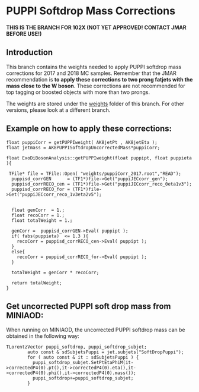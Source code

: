 # PUPPI Softdrop Mass Corrections

__THIS IS THE BRANCH FOR 102X (NOT YET APPROVED! CONTACT JMAR BEFORE USE!)__

## Introduction

This branch contains the weights needed to apply PUPPI softdrop mass corrections for 2017 and 2018 MC samples. Remember that the JMAR recommendation is __to apply these corrections to two prong fatjets with the mass close to the W boson__. These corrections are not recommended for top tagging or boosted objects with more than two prongs. 

The weights are stored under the [weights](weights/) folder of this branch. For other versions, please look at a different branch.



## Example on how to apply these corrections: 

```
float puppiCorr = getPUPPIweight( AK8jetPt , AK8jetEta );
float jetmass = AK8PUPPISoftdropUncorrectedMass*puppiCorr;

float ExoDiBosonAnalysis::getPUPPIweight(float puppipt, float puppieta ){

 TFile* file = TFile::Open( "weights/puppiCorr_2017.root","READ");
  puppisd_corrGEN      = (TF1*)file->Get("puppiJECcorr_gen");
  puppisd_corrRECO_cen = (TF1*)file->Get("puppiJECcorr_reco_0eta1v3");
  puppisd_corrRECO_for = (TF1*)file->Get("puppiJECcorr_reco_1v3eta2v5");


  float genCorr  = 1.;
  float recoCorr = 1.;
  float totalWeight = 1.;
        
  genCorr =  puppisd_corrGEN->Eval( puppipt );
  if( fabs(puppieta)  <= 1.3 ){
    recoCorr = puppisd_corrRECO_cen->Eval( puppipt );
  }
  else{
    recoCorr = puppisd_corrRECO_for->Eval( puppipt );
  }
  
  totalWeight = genCorr * recoCorr;

  return totalWeight;
}
```

## Get uncorrected PUPPI soft drop mass from MINIAOD:
When running on MINIAOD, the uncorrected PUPPI softdrop mass can be obtained in the following way:
```
TLorentzVector puppi_softdrop, puppi_softdrop_subjet;
        auto const & sdSubjetsPuppi = jet.subjets("SoftDropPuppi");
        for ( auto const & it : sdSubjetsPuppi ) {
          puppi_softdrop_subjet.SetPtEtaPhiM(it->correctedP4(0).pt(),it->correctedP4(0).eta(),it->correctedP4(0).phi(),it->correctedP4(0).mass());
          puppi_softdrop+=puppi_softdrop_subjet;
        }
```
